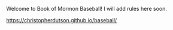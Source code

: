 Welcome to Book of Mormon Baseball!
I will add rules here soon.

https://christopherdutson.github.io/baseball/
